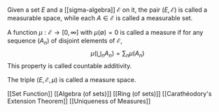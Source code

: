 Given a set $E$ and a [[sigma-algebra]] $\mathcal{E}$ on it, the pair $(E,\mathcal{E})$ is called a measurable space, while each $A\in \mathcal{E}$ is called a measurable set. 

A function $\mu:\mathcal{E}\to[0,\infty]$ with $\mu(\emptyset)=0$ is called a measure if for any sequence $(A_{n})$ of disjoint elements of $\mathcal{E}$,
$$
\mu\left( \bigcup_{n}A_{n} \right)=\sum_{n}\mu(A_{n})
$$
This property is called countable additivity. 

The triple $(E,\mathcal{E},\mu)$ is called a measure space.

[[Set Function]]
[[Algebra (of sets)]]
[[Ring (of sets)]]
[[Carathéodory's Extension Theorem]]
[[Uniqueness of Measures]]
